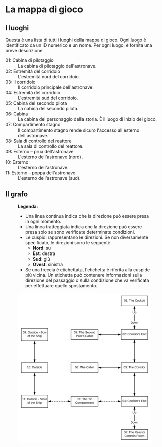 # La mappa di gioco

## I luoghi

Questa è una lista di tutti i luoghi della mappa di gioco. Ogni luogo è identificato da un ID numerico e un nome. Per ogni luogo, è fornita una breve descrizione.

<dl>
    <dt>01: Cabina di pilotaggio</dt>
    <dd>
        La cabina di pilotaggio dell'astronave.
    </dd>
    <dt>02: Estremità del corridoio</dt>
    <dd>
        L'estremità nord del corridoio.
    </dd>
    <dt>03: Il corridoio</dt>
    <dd>
        Il corridoio principale dell'astronave.
    </dd>
    <dt>04: Estremità del corridoio</dt>
    <dd>
        L'estremità sud del corridoio.
    </dd>
    <dt>05: Cabina del secondo pilota</dt>
    <dd>
        La cabina del secondo pilota.
    </dd>
    <dt>06: Cabina</dt>
    <dd>
        La cabina del personaggio della storia. È il luogo di inizio del gioco.
    </dd>
    <dt>07: Compartimento stagno</dt>
    <dd>
        Il compartimento stagno rende sicuro l'accesso all'esterno dell'astronave.
    </dd>
    <dt>08: Sala di controllo del reattore</dt>
    <dd>
        La sala di controllo del reattore.
    </dd>
    <dt>09: Esterno &ndash; prua dell'astronave</dt>
    <dd>
        L'esterno dell'astronave (nord).
    </dd>
    <dt>10: Esterno</dt>
    <dd>
        L'esterno dell'astronave.
    </dd>
    <dt>11: Esterno &ndash; poppa dell'astronave</dt>
    <dd>
        L'esterno dell'astronave (sud).
    </dd>
</dl>

## Il grafo
<figure>
    <figcaption>
        <strong>Legenda:</strong><br />
        <ul>
            <li>Una linea continua indica che la direzione può essere presa in ogni momento.</li>
            <li>Una linea tratteggiata indica che la direzione può essere presa solo se sono verificate determinate condizioni.</li>
            <li>
                Le cuspidi rappresentano le direzioni. Se non diversamente specificato, le direzioni sono le seguenti:
                <ul>
                    <li><strong>Nord</strong>: su</li>
                    <li><strong>Est</strong>: destra</li>
                    <li><strong>Sud</strong>: giù</li>
                    <li><strong>Ovest</strong>: sinistra</li>
                </ul>
            </li>
            <li>Se una freccia è etichettata, l'etichetta è riferita alla cuspide più vicina. Un etichetta può contenere informazioni sulla direzione del passaggio o sulla condizione che va verificata per effettuare quello spostamento.</li>
        </ul>
    </figcaption>
    <img src="./assets/images/map.svg" alt="Il grafo della mappa" />
</figure>